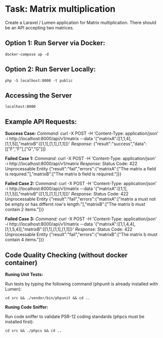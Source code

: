 # Task: Matrix multiplication

Create a Laravel / Lumen application for Matrix multiplication. There should be an API accepting two matrices.

## Option 1: Run Server via Docker:

    docker-compose up -d
    
## Option 2: Run Server Locally:

    php -S localhost:8000 -t public

## Accessing the Server
    
    localhost:8000

## **Example API Requests:**

**Success Case:**
*Command:*
curl -X POST -H 'Content-Type: application/json' -i http://localhost:8000/api/v1/matrix --data '{"matrixA":[[1,1,4],[1,1,5]],"matrixB":[[1,1],[1,1],[1,1]]}'
*Response:*
{"result":"success","data":[["F","F"],["G","G"]]}

**Failed Case 1:**
*Command:*
curl -X POST -H 'Content-Type: application/json' -i http://localhost:8000/api/v1/matrix
*Response:*
Status Code: 422 Unprocessable Entity
{"result":"fail","errors":{"matrixA":["The matrix a field is required."],"matrixB":["The matrix b field is required."]}}

**Failed Case 2:**
*Command:*
curl -X POST -H 'Content-Type: application/json' -i http://localhost:8000/api/v1/matrix --data '{"matrixA":[[1,1],[1,1,5]],"matrixB":[[1,1],[1,1],[1,1]]}'
*Response:*
Status Code: 422 Unprocessable Entity
{"result":"fail","errors":{"matrixA":["matrix a must not be empty or has differnt row's length."],"matrixB":["The matrix b must contain 2 items."]}}

**Failed Case 3:**
*Command:*
curl -X POST -H 'Content-Type: application/json' -i http://localhost:8000/api/v1/matrix --data '{"matrixA":[[1,1,4,4],[1,1,5,4]],"matrixB":[[1,1],[1,1],[1,1]]}'
*Response:*
Status Code: 422 Unprocessable Entity
{"result":"fail","errors":{"matrixB":["The matrix b must contain 4 items."]}}

## Code Quality Checking (without docker container)

**Runing Unit Tests:**

Run tests by typing the following command (phpunit is already installed with Lumen):

    cd src && ./vendor/bin/phpunit && cd ..

**Runing Code Sniffer:**

Run code sniffer to validate PSR-12 coding standards (phpcs must be installed first):

    cd src && ./phpcs && cd ..

